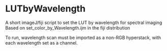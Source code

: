 # LUTbyWavelength
 A short imageJ/fiji script to set the LUT by wavelength for spectral imaging
 Based on set_color_by_Wavelength.ijm in the fiji distribution

To run, wavelength scan must be imported as a non-RGB hyperstack, with each wavelength
set as a channel.
